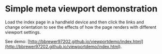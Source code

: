 Simple meta viewport demonstration
==================================

Load the index page in a handheld device and then click the links and change orientation to see the effects of how the page renders with different viewport settings.

See demo: [http://bbrewer97202.github.io/viewportdemo/index.html](http://bbrewer97202.github.io/viewportdemo/index.html).
